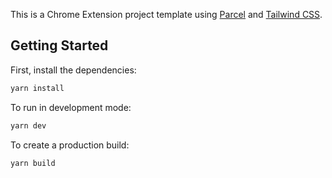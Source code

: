 This is a Chrome Extension project template using [Parcel](https://parceljs.org/) and [Tailwind CSS](https://tailwindcss.com/).

## Getting Started

First, install the dependencies:

```bash
yarn install
```

To run in development mode:

```bash
yarn dev
```

To create a production build:

```bash
yarn build
```
